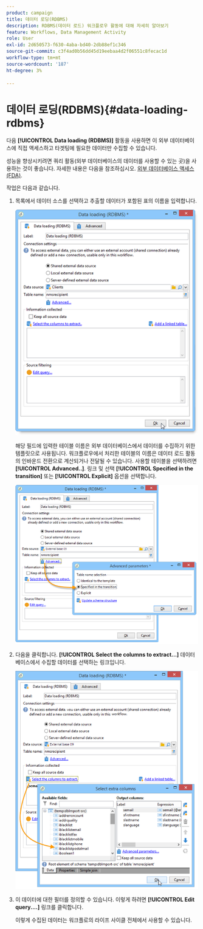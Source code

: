 ```yaml
---
product: campaign
title: 데이터 로딩(RDBMS)
description: RDBMS(데이터 로드) 워크플로우 활동에 대해 자세히 알아보기
feature: Workflows, Data Management Activity
role: User
exl-id: 2d650573-f630-4aba-bd40-2db88ef1c346
source-git-commit: c3f4ad0b56dd45d19eebaa4d2f06551c8fecac1d
workflow-type: tm+mt
source-wordcount: '187'
ht-degree: 3%

---
```


# 데이터 로딩(RDBMS){#data-loading-rdbms}



다음 **[!UICONTROL Data loading (RDBMS)]** 활동을 사용하면 이 외부 데이터베이스에 직접 액세스하고 타겟팅에 필요한 데이터만 수집할 수 있습니다.

성능을 향상시키려면 쿼리 활동(외부 데이터베이스의 데이터를 사용할 수 있는 곳)을 사용하는 것이 좋습니다. 자세한 내용은 다음을 참조하십시오. [외부 데이터베이스 액세스(FDA)](accessing-an-external-database-fda.md).

작업은 다음과 같습니다.

1. 목록에서 데이터 소스를 선택하고 추출할 데이터가 포함된 표의 이름을 입력합니다.

   ![](assets/s_advuser_wf_sgbd_sample_1.png)

   해당 필드에 입력한 테이블 이름은 외부 데이터베이스에서 데이터를 수집하기 위한 템플릿으로 사용됩니다. 워크플로우에서 처리한 테이블의 이름은 데이터 로드 활동의 인바운드 전환으로 계산되거나 전달될 수 있습니다. 사용할 테이블을 선택하려면 **[!UICONTROL Advanced..]**. 링크 및 선택 **[!UICONTROL Specified in the transition]** 또는 **[!UICONTROL Explicit]** 옵션을 선택합니다.

   ![](assets/s_advuser_wf_sgbd_sample_5.png)

1. 다음을 클릭합니다. **[!UICONTROL Select the columns to extract...]** 데이터베이스에서 수집할 데이터를 선택하는 링크입니다.

   ![](assets/s_advuser_wf_sgbd_sample_2.png)

1. 이 데이터에 대한 필터를 정의할 수 있습니다. 이렇게 하려면 **[!UICONTROL Edit query....]** 링크를 클릭합니다.

   이렇게 수집된 데이터는 워크플로의 라이프 사이클 전체에서 사용할 수 있습니다.
